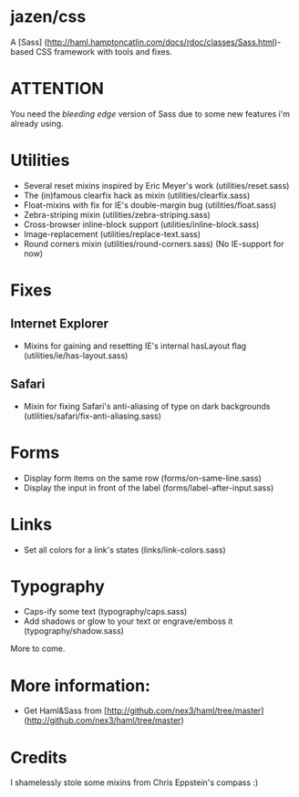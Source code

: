 # jazen/css
A [Sass] (http://haml.hamptoncatlin.com/docs/rdoc/classes/Sass.html)-based CSS framework with tools and fixes. 

# ATTENTION

You need the *bleeding edge* version of Sass due to some new features i'm already using.

# Utilities
- Several reset mixins inspired by Eric Meyer's work (utilities/reset.sass)
- The (in)famous clearfix hack as mixin (utilities/clearfix.sass)
- Float-mixins with fix for IE's double-margin bug (utilities/float.sass)
- Zebra-striping mixin (utilities/zebra-striping.sass)
- Cross-browser inline-block support (utilities/inline-block.sass)
- Image-replacement (utilities/replace-text.sass)
- Round corners mixin (utilities/round-corners.sass) (No IE-support for now)

# Fixes
## Internet Explorer
- Mixins for gaining and resetting IE's internal hasLayout flag (utilities/ie/has-layout.sass)

## Safari
- Mixin for fixing Safari's anti-aliasing of type on dark backgrounds (utilities/safari/fix-anti-aliasing.sass)

# Forms
- Display form items on the same row (forms/on-same-line.sass)
- Display the input in front of the label (forms/label-after-input.sass)

# Links
- Set all colors for a link's states (links/link-colors.sass)

# Typography
- Caps-ify some text (typography/caps.sass)
- Add shadows or glow to your text or engrave/emboss it (typography/shadow.sass)

More to come.

# More information:
- Get Haml&Sass from [http://github.com/nex3/haml/tree/master] (http://github.com/nex3/haml/tree/master)

# Credits
I shamelessly stole some mixins from Chris Eppstein's compass :)